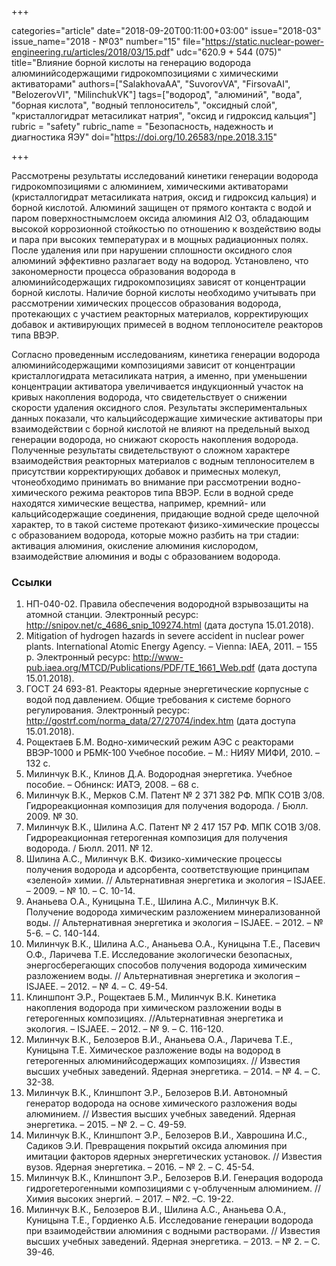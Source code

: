 +++

categories="article"
date="2018-09-20T00:11:00+03:00"
issue="2018-03"
issue_name="2018 - №03"
number="15"
file="https://static.nuclear-power-engineering.ru/articles/2018/03/15.pdf"
udc="620.9 + 544 (075)"
title="Влияние борной кислоты на генерацию водорода алюминийсодержащими гидрокомпозициями с химическими активаторами"
authors=["SalakhovaAA", "SuvorovVA", "FirsovaAI", "BelozerovVI", "MilinchukVK"]
tags=["водород", "алюминий", "вода", "борная кислота", "водный теплоноситель", "оксидный слой", "кристаллогидрат метасиликат натрия", "оксид и гидроксид кальция"]
rubric = "safety"
rubric_name = "Безопасность, надежность и диагностика ЯЭУ"
doi="https://doi.org/10.26583/npe.2018.3.15"

+++

Рассмотрены результаты исследований кинетики генерации водорода гидрокомпозициями с алюминием, химическими активаторами (кристаллогидрат метасиликата натрия, оксид и гидроксид кальция) и борной кислотой. Алюминий защищен от прямого контакта с водой и паром поверхностнымслоем оксида алюминия Аl2 O3, обладающим высокой коррозионной стойкостью по отношению к воздействию воды и пара при высоких температурах и в мощных радиационных полях. После удаления или при нарушении сплошности оксидного слоя алюминий эффективно разлагает воду на водород. Установлено, что закономерности процесса образования водорода в алюминийсодержащих гидрокомпозициях зависят от концентрации борной кислоты. Наличие борной кислоты необходимо учитывать при рассмотрении химических процессов образования водорода, протекающих с участием реакторных материалов, корректирующих добавок и активирующих примесей в водном теплоносителе реакторов типа ВВЭР.

Согласно проведенным исследованиям, кинетика генерации водорода алюминийсодержащими композициями зависит от концентрации кристаллогидрата метасиликата натрия, а именно, при уменьшении концентрации активатора увеличивается индукционный участок на кривых накопления водорода, что свидетельствует о снижении скорости удаления оксидного слоя. Результаты экспериментальных данных показали, что кальцийсодержащие химические активаторы при взаимодействии с борной кислотой не влияют на предельный выход генерации водорода, но снижают скорость накопления водорода. Полученные результаты свидетельствуют о сложном характере взаимодействия реакторных материалов с водным теплоносителем в присутствии корректирующих добавок и примесных молекул, чтонеобходимо принимать во внимание при рассмотрении водно-химического режима реакторов типа ВВЭР. Если в водной среде находятся химические вещества, например, кремний- или кальцийсодержащие соединения, придающие водной среде щелочной характер, то в такой системе протекают физико-химические процессы с образованием водорода, которые можно разбить на три стадии: активация алюминия, окисление алюминия кислородом, взаимодействие алюминия и воды с образованием водорода.

### Ссылки

1. НП-040-02. Правила обеспечения водородной взрывозащиты на атомной станции. Электронный ресурс: http://snipov.net/c_4686_snip_109274.html (дата доступа 15.01.2018).
2. Mitigation of hydrogen hazards in severe accident in nuclear power plants. International Atomic Energy Agency. – Vienna: IAEA, 2011. – 155 p. Электронный ресурс: http://www-pub.iaea.org/MTCD/Publications/PDF/TE_1661_Web.pdf (дата доступа 15.01.2018).
3. ГОСТ 24 693-81. Реакторы ядерные энергетические корпусные с водой под давлением. Общие требования к системе борного регулирования. Электронный ресурс: http://gostrf.com/norma_data/27/27074/index.htm (дата доступа 15.01.2018).
4. Рощектаев Б.М. Водно-химический режим АЭС с реакторами ВВЭР-1000 и РБМК-100 Учебное пособие. – М.: НИЯУ МИФИ, 2010. – 132 с.
5. Милинчук В.К., Клинов Д.А. Водородная энергетика. Учебное пособие. – Обнинск: ИАТЭ, 2008. – 68 с.
6. Милинчук В.К., Мерков С.М. Патент № 2 371 382 РФ. МПК СО1В 3/08. Гидрореакционная композиция для получения водорода. / Бюлл. 2009. № 30.
7. Милинчук В.К., Шилина А.С. Патент № 2 417 157 РФ. МПК СО1В 3/08. Гидрореакционная гетерогенная композиция для получения водорода. / Бюлл. 2011. № 12.
8. Шилина А.С., Милинчук В.К. Физико-химические процессы получения водорода и адсорбента, соответствующие принципам «зеленой» химии. // Альтернативная энергетика и экология – ISJAEE. – 2009. – № 10. – С. 10-14.
9. Ананьева О.А., Куницына Т.Е., Шилина А.С., Милинчук В.К. Получение водорода химическим разложением минерализованной воды. // Альтернативная энергетика и экология – ISJAEE. – 2012. – № 5-6. – С. 140-144.
10. Милинчук В.К., Шилина А.С., Ананьева О.А., Куницына Т.Е., Пасевич О.Ф., Ларичева Т.Е. Исследование экологически безопасных, энергосберегающих способов получения водорода химическим разложением воды. // Альтернативная энергетика и экология – ISJAEE. – 2012. – № 4. – С. 49-54.
11. Клиншпонт Э.Р., Рощектаев Б.М., Милинчук В.К. Кинетика накопления водорода при химическом разложении воды в гетерогенных композициях. //Альтернативная энергетика и экология. – ISJAEE. – 2012. – № 9. – С. 116-120.
12. Милинчук В.К., Белозеров В.И., Ананьева О.А., Ларичева Т.Е., Куницына Т.Е. Химическое разложение воды на водород в гетерогенных алюминийсодержащих композициях. // Известия высших учебных заведений. Ядерная энергетика. – 2014. – № 4. – С. 32-38.
13. Милинчук В.К., Клиншпонт Э.Р., Белозеров В.И. Автономный генератор водорода на основе химического разложения воды алюминием. // Известия высших учебных заведений. Ядерная энергетика. – 2015. – № 2. – С. 49-59.
14. Милинчук В.К., Клиншпонт Э.Р., Белозеров В.И., Хаврошина И.С., Садиков Э.И. Превращения покрытий оксида алюминия при имитации факторов ядерных энергетических установок. // Известия вузов. Ядерная энергетика. – 2016. – № 2. – С. 45-54.
15. Милинчук В.К., Клиншпонт Э.Р., Белозеров В.И. Генерация водорода гидрогетерогенными композициями с γ-облученным алюминием. // Химия высоких энергий. – 2017. – №2. –С. 19-22.
16. Милинчук В.К., Белозеров В.И., Шилина А.С., Ананьева О.А., Куницына Т.Е., Гордиенко А.Б. Исследование генерации водорода при взаимодействии алюминия с водными растворами. // Известия высших учебных заведений. Ядерная энергетика. – 2013. – № 2. – С. 39-46.
